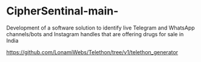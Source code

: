 # CipherSentinal-main-
Development of a software solution to identify live Telegram and WhatsApp channels/bots and Instagram handles that are offering drugs for sale in India


https://github.com/LonamiWebs/Telethon/tree/v1/telethon_generator
